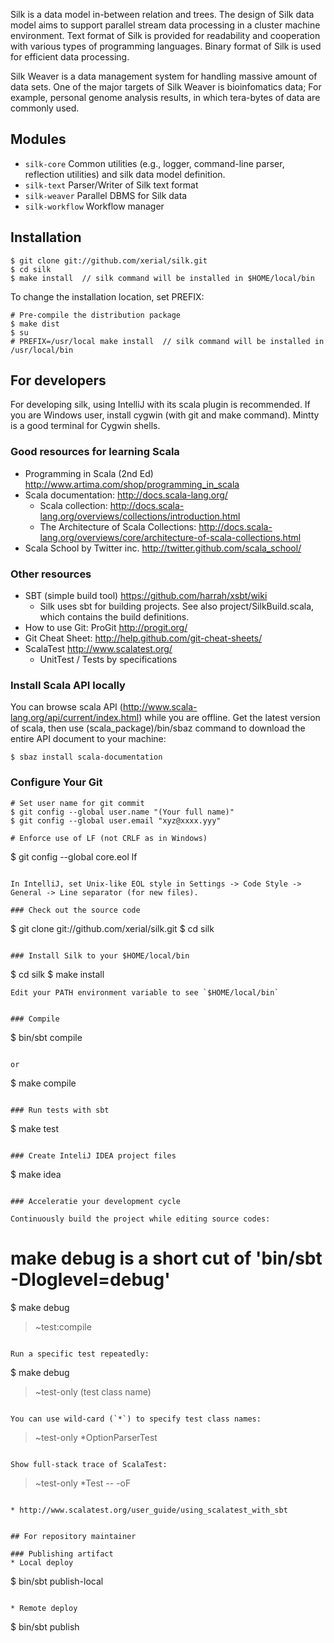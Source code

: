 
Silk is a data model in-between relation and trees. The design of Silk data model aims to support parallel stream data processing in a cluster machine environment. Text format of Silk is provided for readability and cooperation with various types of programming languages. Binary format of Silk is used for efficient data processing. 

Silk Weaver is a data management system for handling massive amount of data sets. One of the major targets of Silk Weaver is bioinfomatics data; For example, personal genome analysis results, in which tera-bytes of data are commonly used. 



## Modules
* `silk-core`	Common utilities (e.g., logger, command-line parser, reflection utilities) and silk data model definition.
* `silk-text`	Parser/Writer of Silk text format
* `silk-weaver`	Parallel DBMS for Silk data
* `silk-workflow` Workflow manager

## Installation

```
$ git clone git://github.com/xerial/silk.git
$ cd silk
$ make install  // silk command will be installed in $HOME/local/bin
```

To change the installation location, set PREFIX:

```
# Pre-compile the distribution package
$ make dist
$ su
# PREFIX=/usr/local make install  // silk command will be installed in /usr/local/bin
```



## For developers

For developing silk, using IntelliJ with its scala plugin is recommended.
If you are Windows user, install cygwin (with git and make command).
Mintty is a good terminal for Cygwin shells.

### Good resources for learning Scala
* Programming in Scala (2nd Ed) http://www.artima.com/shop/programming_in_scala
* Scala documentation: http://docs.scala-lang.org/
  * Scala collection: http://docs.scala-lang.org/overviews/collections/introduction.html
  * The Architecture of Scala Collections: http://docs.scala-lang.org/overviews/core/architecture-of-scala-collections.html
* Scala School by Twitter inc. http://twitter.github.com/scala_school/

### Other resources
* SBT (simple build tool) https://github.com/harrah/xsbt/wiki
  * Silk uses sbt for building projects. See also project/SilkBuild.scala, which contains the build definitions.
* How to use Git: ProGit http://progit.org/
* Git Cheat Sheet: http://help.github.com/git-cheat-sheets/
* ScalaTest http://www.scalatest.org/
   * UnitTest / Tests by specifications

### Install Scala API locally
You can browse scala API (http://www.scala-lang.org/api/current/index.html) while you are offline. Get the latest version of scala, then use (scala_package)/bin/sbaz command to download the entire API document to your machine:

```
$ sbaz install scala-documentation
```

### Configure Your Git
```
# Set user name for git commit
$ git config --global user.name "(Your full name)"
$ git config --global user.email "xyz@xxxx.yyy"

# Enforce use of LF (not CRLF as in Windows)
```
$ git config --global core.eol lf
```

In IntelliJ, set Unix-like EOL style in Settings -> Code Style -> General -> Line separator (for new files).

### Check out the source code
```
$ git clone git://github.com/xerial/silk.git
$ cd silk
```

### Install Silk to your $HOME/local/bin
```
$ cd silk
$ make install
```
Edit your PATH environment variable to see `$HOME/local/bin`


### Compile 

```
$ bin/sbt compile
```

or

```
$ make compile
```

### Run tests with sbt

```
$ make test
```

### Create InteliJ IDEA project files

```
$ make idea
```

### Acceleratie your development cycle

Continuously build the project while editing source codes:

```	
# make debug is a short cut of 'bin/sbt -Dloglevel=debug'
$ make debug    
> ~test:compile
```

Run a specific test repeatedly:

```
$ make debug
> ~test-only (test class name) 
```

You can use wild-card (`*`) to specify test class names:
```
> ~test-only *OptionParserTest
```

Show full-stack trace of ScalaTest:
```
> ~test-only *Test -- -oF
```

* http://www.scalatest.org/user_guide/using_scalatest_with_sbt


## For repository maintainer

### Publishing artifact
* Local deploy

```
$ bin/sbt publish-local
```

* Remote deploy

```
$ bin/sbt publish
```
